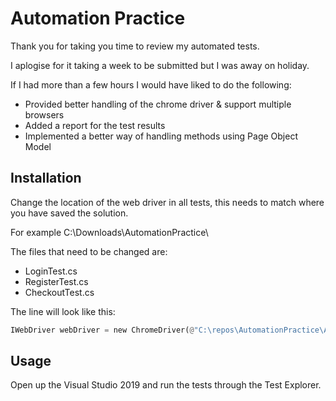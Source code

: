 # Automation Practice
Thank you for taking you time to review my automated tests.

I aplogise for it taking a week to be submitted but I was away on holiday.

If I had more than a few hours I would have liked to do the following:
- Provided better handling of the chrome driver & support multiple browsers
- Added a report for the test results
- Implemented a better way of handling methods using Page Object Model

## Installation

Change the location of the web driver in all tests, this needs to match where you have saved the solution.

For example C:\Downloads\AutomationPractice\

The files that need to be changed are:
- LoginTest.cs
- RegisterTest.cs
- CheckoutTest.cs

The line will look like this:
```python
IWebDriver webDriver = new ChromeDriver(@"C:\repos\AutomationPractice\AutomationPractice\");
```

## Usage

Open up the Visual Studio 2019 and run the tests through the Test Explorer.
